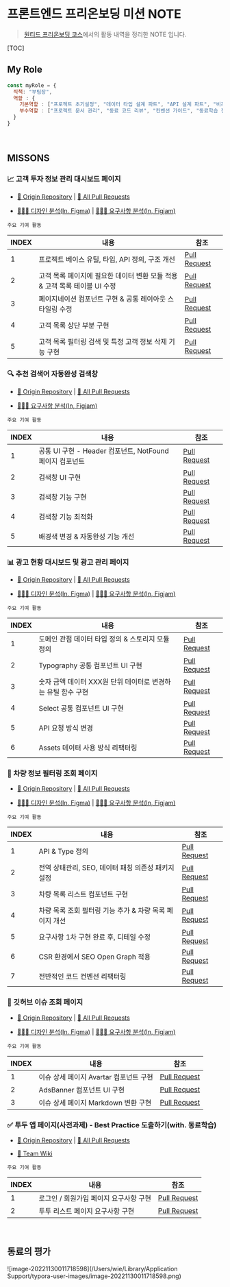# 프론트엔드 프리온보딩 미션 NOTE

> [원티드 프리온보딩 코스](https://www.wanted.co.kr/events/pre_ob_fe_7)에서의 활동 내역을 정리한 NOTE 입니다. 

[TOC]

## My Role

```javascript
const myRole = {
  직책: "부팀장",
  역할 : {
    기본역할 : ["프로젝트 초기설정", "데이터 타입 설계 파트", "API 설계 파트", "비즈니스 로직 구현 파트", "UI 퍼블리싱"],
    부수역할 : ["프로젝트 문서 관리", "동료 코드 리뷰", "컨벤션 가이드", "동료학습 진행 가이드"], 
  }
}
```

<br />

## MISSONS

### 📈 고객 투자 정보 관리 대시보드 페이지

+ [🚀 Origin Repository](https://github.com/wanted-pre-onboarding-frontend-12team/pre-onboarding-7th-3-2-12)  |  [📝 All Pull Requests](https://github.com/wanted-pre-onboarding-frontend-12team/pre-onboarding-7th-3-2-12/pulls?q=is%3Apr+is%3Aclosed) 

- [👨🏻‍🎨 디자인 분석(In. Figma)](https://www.figma.com/file/1oFaLIwhk0P3KiAV6faimy/Assignment-6---%EB%94%94%EC%85%88%EB%B2%84%EC%95%A4%EC%BB%B4%ED%8D%BC%EB%8B%88?node-id=0%3A1&t=hmQjBlLTo71wBh5s-0)  |  [🧑🏻‍💻 요구사항 분석(In, Figjam)](https://www.figma.com/file/hgmWqqFFijQVzRfrFWJAvA/Assignment-6---%EB%94%94%EC%85%88%EB%B2%84%EC%95%A4%EC%BB%B4%ED%8D%BC%EB%8B%88(%ED%95%80%ED%8A%B8)?node-id=32%3A8&t=N19Zrl01GXX4bQAa-0)



`주요 기여 활동`

| INDEX | 내용                                                         | 참조                                                         |
| ----- | ------------------------------------------------------------ | ------------------------------------------------------------ |
| 1     | 프로젝트 베이스 유틸, 타입, API 정의, 구조 개선              | [Pull Request](https://github.com/wanted-pre-onboarding-frontend-12team/pre-onboarding-7th-3-2-12/pull/7) |
| 2     | 고객 목록 페이지에 필요한 데이터 변환 모듈 적용 & 고객 목록 테이블 UI 수정 | [Pull Request](https://github.com/wanted-pre-onboarding-frontend-12team/pre-onboarding-7th-3-2-12/pull/12) |
| 3     | 페이지네이션 컴포넌트 구현 & 공통 레이아웃 스타일링 수정     | [Pull Request](https://github.com/wanted-pre-onboarding-frontend-12team/pre-onboarding-7th-3-2-12/pull/16) |
| 4     | 고객 목록 상단 부분 구현                                     | [Pull Request](https://github.com/wanted-pre-onboarding-frontend-12team/pre-onboarding-7th-3-2-12/pull/18) |
| 5     | 고객 목록 필터링 검색 및 특정 고객 정보 삭제 기능 구현       | [Pull Request](https://github.com/wanted-pre-onboarding-frontend-12team/pre-onboarding-7th-3-2-12/pull/39) |



### 🔍 추천 검색어 자동완성 검색창

+ [🚀 Origin Repository](https://github.com/wanted-pre-onboarding-frontend-12team/pre-onboarding-7th-3-1-12)  |  [📝 All Pull Requests](https://github.com/wanted-pre-onboarding-frontend-12team/pre-onboarding-7th-3-1-12/pulls?q=is%3Apr+is%3Aclosed)

- [🧑🏻‍💻 요구사항 분석(In, Figjam)](https://www.figma.com/file/8rcVgEmafVSF00quZg1rM5/Assignment-5---%EA%B2%80%EC%83%89%EC%96%B4-%EC%9E%90%EB%8F%99%EC%99%84%EC%84%B1-%EA%B8%B0%EB%8A%A5%EC%9D%84-%ED%8F%AC%ED%95%A8%ED%95%9C-%EA%B2%80%EC%83%89%EC%B0%BD-%EA%B5%AC%ED%98%84?node-id=4%3A92&t=vI1oFXUcUefnqvnE-0)



`주요 기여 활동`

| INDEX | 내용                                                     | 참조                                                         |
| ----- | -------------------------------------------------------- | ------------------------------------------------------------ |
| 1     | 공통 UI 구현 - Header 컴포넌트, NotFound 페이지 컴포넌트 | [Pull Request](https://github.com/wanted-pre-onboarding-frontend-12team/pre-onboarding-7th-3-1-12/pull/3) |
| 2     | 검색창 UI 구현                                           | [Pull Request](https://github.com/wanted-pre-onboarding-frontend-12team/pre-onboarding-7th-3-1-12/pull/4) |
| 3     | 검색창 기능 구현                                         | [Pull Request](https://github.com/wanted-pre-onboarding-frontend-12team/pre-onboarding-7th-3-1-12/pull/8) |
| 4     | 검색창 기능 최적화                                       | [Pull Request](https://github.com/wanted-pre-onboarding-frontend-12team/pre-onboarding-7th-3-1-12/pull/9) |
| 5     | 배경색 변경 & 자동완성 기능 개선                         | [Pull Request](https://github.com/wanted-pre-onboarding-frontend-12team/pre-onboarding-7th-3-1-12/pull/13) |



### 📊 광고 현황 대시보드 및 광고 관리 페이지

- [🚀 Origin Repository](https://github.com/wanted-pre-onboarding-frontend-12team/pre-onboarding-7th-2-2-12)  |  [📝 All Pull Requests](https://github.com/wanted-pre-onboarding-frontend-12team/pre-onboarding-7th-2-2-12/pulls?q=is%3Apr+is%3Aclosed)

- [👨🏻‍🎨 디자인 분석(In. Figma)](https://www.figma.com/file/wgIUxDLFKQyAqSGww3arko/Assignment-4---MadUp?node-id=0%3A1&t=fjXVeD7KyKMLhOIs-0)  |  [🧑🏻‍💻 요구사항 분석(In, Figjam)](https://www.figma.com/file/hWxQ6rPTf2Ftov5xD7M0Hw/Assignment-4---MadUp?node-id=0%3A1&t=eSjx7iU5z8DLbr5b-0)



`주요 기여 활동`

| INDEX | 내용                                                         | 참조                                                         |
| ----- | ------------------------------------------------------------ | ------------------------------------------------------------ |
| 1     | 도메인 관점 데이터 타입 정의 & 스토리지 모듈 정의            | [Pull Request](https://github.com/wanted-pre-onboarding-frontend-12team/pre-onboarding-7th-2-2-12/pull/2) |
| 2     | Typography 공통 컴포넌트 UI 구현                             | [Pull Request](https://github.com/wanted-pre-onboarding-frontend-12team/pre-onboarding-7th-2-2-12/pull/6) |
| 3     | 숫자 금액 데이터 XXX원 단위 데이터로 변경하는 유틸 함수 구현 | [Pull Request](https://github.com/wanted-pre-onboarding-frontend-12team/pre-onboarding-7th-2-2-12/pull/22) |
| 4     | Select 공통 컴포넌트 UI 구현                                 | [Pull Request](https://github.com/wanted-pre-onboarding-frontend-12team/pre-onboarding-7th-2-2-12/pull/29) |
| 5     | API 요청 방식 변경                                           | [Pull Request](https://github.com/wanted-pre-onboarding-frontend-12team/pre-onboarding-7th-2-2-12/pull/37) |
| 6     | Assets 데이터 사용 방식 리팩터링                             | [Pull Request](https://github.com/wanted-pre-onboarding-frontend-12team/pre-onboarding-7th-2-2-12/pull/39) |



### 🚙 차량 정보 필터링 조회 페이지

- [🚀 Origin Repository](https://github.com/wanted-pre-onboarding-frontend-12team/pre-onboarding-7th-2-1-12)  |  [📝 All Pull Requests](https://github.com/wanted-pre-onboarding-frontend-12team/pre-onboarding-7th-2-1-12/pulls?q=is%3Apr+is%3Aclosed)

- [👨🏻‍🎨 디자인 분석(In. Figma)](https://www.figma.com/file/c91jQRLuanBMFRE9ztbXcz/Assignment-3---%EC%95%8C%ED%8B%B0%EB%AA%A8%EB%B9%8C%EB%A6%AC%ED%8B%B0?node-id=0%3A1&t=5wR1rLUXjCBHkhum-0)  |  [🧑🏻‍💻 요구사항 분석(In, Figjam)](https://www.figma.com/file/imDU0VKds37F3eM4tdbgjc/Assignment-3---%EC%95%8C%ED%8B%B0%EB%AA%A8%EB%B9%8C%EB%A6%AC%ED%8B%B0?node-id=0%3A1&t=vuN75t3CwCgUV2Tm-1)



`주요 기여 활동`

| INDEX | 내용                                                    | 참조                                                         |
| ----- | ------------------------------------------------------- | ------------------------------------------------------------ |
| 1     | API & Type 정의                                         | [Pull Request](https://github.com/wanted-pre-onboarding-frontend-12team/pre-onboarding-7th-2-1-12/pull/2) |
| 2     | 전역 상태관리, SEO, 데이터 패칭 의존성 패키지 설정      | [Pull Request](https://github.com/wanted-pre-onboarding-frontend-12team/pre-onboarding-7th-2-1-12/pull/6) |
| 3     | 차량 목록 리스트 컴포넌트 구현                          | [Pull Request](https://github.com/wanted-pre-onboarding-frontend-12team/pre-onboarding-7th-2-1-12/pull/16) |
| 4     | 차량 목록 조회 필터링 기능 추가 & 차량 목록 페이지 개선 | [Pull Request](https://github.com/wanted-pre-onboarding-frontend-12team/pre-onboarding-7th-2-1-12/pull/23) |
| 5     | 요구사항 1차 구현 완료 후, 디테일 수정                  | [Pull Request](https://github.com/wanted-pre-onboarding-frontend-12team/pre-onboarding-7th-2-1-12/pull/28) |
| 6     | CSR 환경에서 SEO Open Graph 적용                        | [Pull Request](https://github.com/wanted-pre-onboarding-frontend-12team/pre-onboarding-7th-2-1-12/pull/32) |
| 7     | 전반적인 코드 컨벤션 리팩터링                           | [Pull Request](https://github.com/wanted-pre-onboarding-frontend-12team/pre-onboarding-7th-2-1-12/pull/32) |



### 📜 깃허브 이슈 조회 페이지 

- [🚀 Origin Repository](https://github.com/wanted-pre-onboarding-frontend-12team/pre-onboarding-7th-1-2-12)  |  [📝 All Pull Requests](https://github.com/wanted-pre-onboarding-frontend-12team/pre-onboarding-7th-1-2-12/pulls?q=is%3Apr+is%3Aclosed)

- [👨🏻‍🎨 디자인 분석(In. Figma)](https://www.figma.com/file/0zmJkpYLvxIgg0NUWoLPpf/Assignment-2---%EA%B9%83%ED%97%99-%EB%A0%88%ED%8F%AC%EC%A7%80%ED%86%A0%EB%A6%AC-%EC%9D%B4%EC%8A%88-%EC%A1%B0%ED%9A%8C-%ED%8E%98%EC%9D%B4%EC%A7%80?node-id=0%3A1&t=e4HoCJLqzzPpwzFF-1)  |  [🧑🏻‍💻 요구사항 분석(In, Figjam)](https://www.figma.com/file/as4ETRLKXZKBsfxH3q9NNe/Assignment-2---%EC%9A%94%EA%B5%AC%EC%82%AC%ED%95%AD-%EB%B6%84%EC%84%9D?node-id=2%3A41&t=EPV0POXPZVFFNDqj-1)



`주요 기여 활동`

| INDEX | 내용                                   | 참조                                                         |
| ----- | -------------------------------------- | ------------------------------------------------------------ |
| 1     | 이슈 상세 페이지 Avartar 컴포넌트 구현 | [Pull Request](https://github.com/wanted-pre-onboarding-frontend-12team/pre-onboarding-7th-1-2-12/pull/14) |
| 2     | AdsBanner 컴포넌트 UI 구현             | [Pull Request](https://github.com/wanted-pre-onboarding-frontend-12team/pre-onboarding-7th-1-2-12/pull/25) |
| 3     | 이슈 상세 페이지 Markdown 변환 구현    | [Pull Request](https://github.com/wanted-pre-onboarding-frontend-12team/pre-onboarding-7th-1-2-12/pull/32) |



### ✅ 투두 앱 페이지(사전과제) - Best Practice 도출하기(with. 동료학습) 

- [🚀 Origin Repository](https://github.com/wanted-pre-onboarding-frontend-12team/pre-onboarding-7th-1-1-12/tree/youngmin)  |  [📝 All Pull Requests](https://github.com/wanted-pre-onboarding-frontend-12team/pre-onboarding-7th-1-1-12/pulls?q=is%3Apr+is%3Aclosed)

+ [📝 Team Wiki](https://github.com/wanted-pre-onboarding-frontend-12team/pre-onboarding-7th-1-1-12/wiki)



`주요 기여 활동`

| INDEX | 내용                                   | 참조                                                         |
| ----- | -------------------------------------- | ------------------------------------------------------------ |
| 1     | 로그인 / 회원가입 페이지 요구사항 구현 | [Pull Request](https://github.com/wanted-pre-onboarding-frontend-12team/pre-onboarding-7th-1-1-12/pull/6) |
| 2     | 투투 리스트 페이지 요구사항 구현       | [Pull Request](https://github.com/wanted-pre-onboarding-frontend-12team/pre-onboarding-7th-1-1-12/pull/7) |



<br />

## 동료의 평가

![image-20221130011718598](/Users/wie/Library/Application Support/typora-user-images/image-20221130011718598.png)
